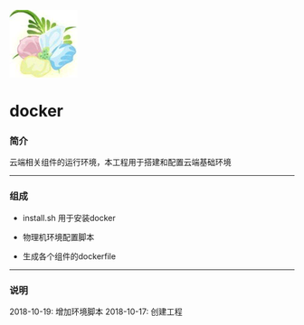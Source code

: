 ﻿[![sites](docs/os-q.png)](http://www.os-q.com)

# docker

### 简介

云端相关组件的运行环境，本工程用于搭建和配置云端基础环境

---

### 组成

- install.sh 用于安装docker

- 物理机环境配置脚本

- 生成各个组件的dockerfile


---

### 说明

2018-10-19: 增加环境脚本
2018-10-17: 创建工程

